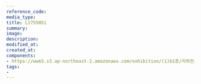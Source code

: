 ```yaml
---
reference_code:
media_type:
title: L1755051
summary:
image:
description:
modified_at:
created_at:
components:
- https://wwm3.s3.ap-northeast-2.amazonaws.com/exhibition/(1)b1층/지하전시관/L1755051.jpg
tags:
-
---
```

